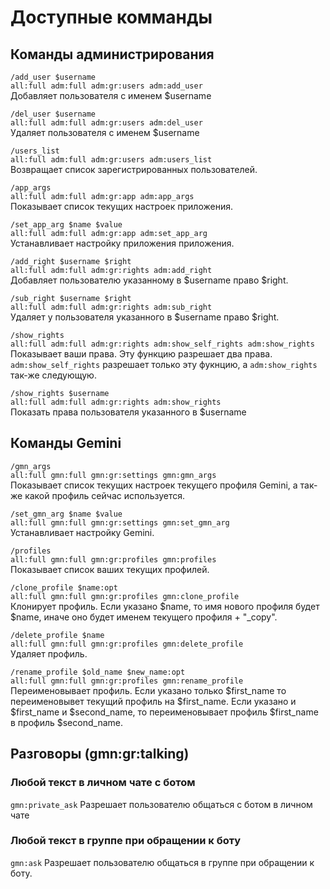 # Доступные комманды

## Команды администрирования


```/add_user $username```\
```all:full adm:full adm:gr:users adm:add_user```\
Добавляет пользователя с именем $username

```/del_user $username```\
```all:full adm:full adm:gr:users adm:del_user```\
Удаляет пользователя с именем $username

```/users_list```\
```all:full adm:full adm:gr:users adm:users_list```\
Возвращает список зарегистрированных пользователей.

```/app_args```\
```all:full adm:full adm:gr:app adm:app_args```\
Показывает список текущих настроек приложения.

```/set_app_arg $name $value```\
```all:full adm:full adm:gr:app adm:set_app_arg```\
Устанавливает настройку приложения приложения.

```/add_right $username $right```\
```all:full adm:full adm:gr:rights adm:add_right```\
Добавляет пользователю указанному в $username право $right.

```/sub_right $username $right```\
```all:full adm:full adm:gr:rights adm:sub_right```\
Удаляет у пользователя указанного в $username право $right.

```/show_rights```\
```all:full adm:full adm:gr:rights adm:show_self_rights adm:show_rights```\
Показывает ваши права. Эту функцию разрешает два права. ```adm:show_self_rights``` разрешает только эту фукнцию, а ```adm:show_rights``` так-же следующую.

```/show_rights $username```\
```all:full adm:full adm:gr:rights adm:show_rights```\
Показать права пользователя указанного в $username

## Команды Gemini

```/gmn_args```\
```all:full gmn:full gmn:gr:settings gmn:gmn_args```\
Показывает список текущих настроек текущего профиля Gemini, а так-же какой профиль сейчас используется.

```/set_gmn_arg $name $value```\
```all:full gmn:full gmn:gr:settings gmn:set_gmn_arg```\
Устанавливает настройку Gemini.

```/profiles```\
```all:full gmn:full gmn:gr:profiles gmn:profiles```\
Показывает список ваших текущих профилей.

```/clone_profile $name:opt```\
```all:full gmn:full gmn:gr:profiles gmn:clone_profile```\
Клонирует профиль. Если указано $name, то имя нового профиля будет $name, иначе оно будет именем текущего профиля + "_copy".

```/delete_profile $name```\
```all:full gmn:full gmn:gr:profiles gmn:delete_profile```\
Удаляет профиль.

```/rename_profile $old_name $new_name:opt```\
```all:full gmn:full gmn:gr:profiles gmn:rename_profile```\
Переименовывает профиль. Если указано только $first_name то переименовывет текущий профиль на $first_name.
Если указано и $first_name и $second_name, то переименовывает профиль $first_name в профиль $second_name.

## Разговоры (gmn:gr:talking)

### Любой текст в личном чате с ботом
```gmn:private_ask```
Разрешает пользователю общаться с ботом в личном чате

### Любой текст в группе при обращении к боту
```gmn:ask```
Разрешает пользователю общаться в группе при обращении к боту.